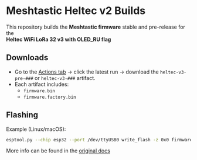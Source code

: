 # Meshtastic Heltec v2 Builds

This repository builds the **Meshtastic firmware** stable and pre-release for the  
**Heltec WiFi LoRa 32 v3 with OLED_RU flag** 

## Downloads
- Go to the [Actions tab](../../actions) → click the latest run → download the `heltec-v3-pre-###` or `heltec-v3-###` artifact.
- Each artifact includes:
  - `firmware.bin`
  - `firmware.factory.bin`

## Flashing
Example (Linux/macOS):
```bash
esptool.py --chip esp32 --port /dev/ttyUSB0 write_flash -z 0x0 firmware.factory.bin
```


More info can be found in the [original docs](https://meshtastic.org/docs/getting-started/flashing-firmware/esp32/cli-script/)
